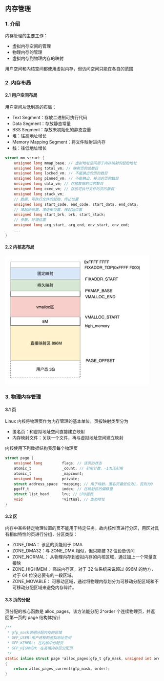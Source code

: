 ## 内存管理

### 1. 介绍

内存管理的主要工作：

- 虚拟内存空间的管理
- 物理内存的管理
- 虚拟内存到物理内存的映射

用户空间和内核空间都使用虚拟内存，但访问空间只能在各自的范围

### 2. 内存布局

#### 2.1 用户空间布局

用户空间从低到高的布局：

- Text Segment：存放二进制可执行代码
- Data Segment：存放静态常量
- BSS Segment：存放未初始化的静态变量
- 堆：往高地址增长
- Memory Mapping Segment：将文件映射进内存
- 栈：往低地址增长

``` c
struct mm_struct {
    unsigned long mmap_base; // 虚拟地址空间用于内存映射的起始地址
    unsigned long total_vm;	// 映射页的总数目
    unsigned long locked_vm; // 不能换出的页的数目
    unsigned long pinned_vm; // 不能换出、移动的页的数目
    unsigned long data_vm; // 存放数据的页的数目
    unsigned long exec_vm; // 存放可执行文件的页的数目
    unsigned long stack_vm; 
    // 数据、可执行文件的起始、终止位置
    unsigned long start_code, end_code, start_data, end_data;
    // 堆起始位置、堆结束位置、栈起始位置
    unsigned long start_brk, brk, start_stack;
    // 参数、环境位置
    unsigned long arg_start, arg_end, env_start, env_end;
    ...
}
```

#### 2.2 内核态布局

<img src="img/内核态内存布局.jpg" style="zoom:70%"/>

### 3. 物理内存管理

#### 3.1 页

Linux 内核将物理页作为内存管理的基本单位，页按映射类型分为

- 匿名页：和虚拟地址空间直接建立映射
- 内存映射文件：关联一个文件，再与虚拟地址空间建立映射

内核使用下列数据结构表示每个物理页

``` c
struct page {
    unsigned long         flags; // 该页的状态
    atomic_t              _count; // 引用计数，-1为无引用
    atomic_t              _mapcount;
    unsigned long         private;
    struct address_space  *mapping; // 用于映射，匿名页最低位为1，否则为0
    pgoff_t               index; // 在映射区的偏移量
    struct list_head      lru; // LRU链表
    void                  *virtual; // 虚拟地址
}
```

#### 3.2 区

内存中某些特定物理位置的页不能用于特定任务，故内核堆页进行分区，用区对具有相似特性的页进行分组，分区类型：

- ZONE_DMA： 该区的页能用于 DMA
- ZONE_DMA32：与 ZONE_DMA 相似，但只能被 32 位设备访问
- ZONE_NORMAL： 从物理内存到虚拟内存的内核区域，通过加上一个常量直接映
- ZONE_HIGHMEM： 高端内存区，对于 32 位系统来说超过 896M 的地方，对于 64 位没必要有的一段区域。
- ZONE_MOVABLE： 可移动区域，通过将物理内存划分为可移动分配区域和不可移动分配区域来避免内存碎片。

#### 3.3 页的分配

页分配的核心函数是 alloc_pages，该方法能分配 2^order 个连续物理页，并返回第一页的 page 结构体指针

``` c
/** 
 * gfp_mask说明分配内存的区域
 * GFP_USER:用户进程的虚拟地址空间
 * GFP_KENERL: 在内核中分配页
 * GFP_HIGHMEM: 在高端内存区分配页
 */
static inline struct page *alloc_pages(gfp_t gfp_mask, unsigned int order)
{
	return alloc_pages_current(gfp_mask, order);
}
```



